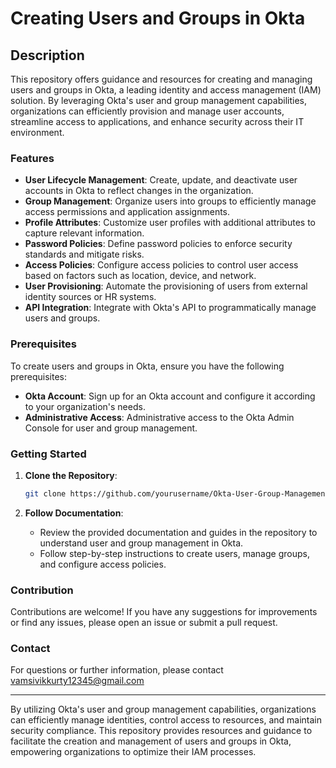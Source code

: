 # Creating Users and Groups in Okta

## Description

This repository offers guidance and resources for creating and managing users and groups in Okta, a leading identity and access management (IAM) solution. By leveraging Okta's user and group management capabilities, organizations can efficiently provision and manage user accounts, streamline access to applications, and enhance security across their IT environment.

### Features

- **User Lifecycle Management**: Create, update, and deactivate user accounts in Okta to reflect changes in the organization.
- **Group Management**: Organize users into groups to efficiently manage access permissions and application assignments.
- **Profile Attributes**: Customize user profiles with additional attributes to capture relevant information.
- **Password Policies**: Define password policies to enforce security standards and mitigate risks.
- **Access Policies**: Configure access policies to control user access based on factors such as location, device, and network.
- **User Provisioning**: Automate the provisioning of users from external identity sources or HR systems.
- **API Integration**: Integrate with Okta's API to programmatically manage users and groups.

### Prerequisites

To create users and groups in Okta, ensure you have the following prerequisites:

- **Okta Account**: Sign up for an Okta account and configure it according to your organization's needs.
- **Administrative Access**: Administrative access to the Okta Admin Console for user and group management.

### Getting Started

1. **Clone the Repository**:
   ```sh
   git clone https://github.com/yourusername/Okta-User-Group-Management.git
   ```

2. **Follow Documentation**:
   - Review the provided documentation and guides in the repository to understand user and group management in Okta.
   - Follow step-by-step instructions to create users, manage groups, and configure access policies.

### Contribution

Contributions are welcome! If you have any suggestions for improvements or find any issues, please open an issue or submit a pull request.


### Contact

For questions or further information, please contact vamsivikkurty12345@gmail.com

---

By utilizing Okta's user and group management capabilities, organizations can efficiently manage identities, control access to resources, and maintain security compliance. This repository provides resources and guidance to facilitate the creation and management of users and groups in Okta, empowering organizations to optimize their IAM processes.
